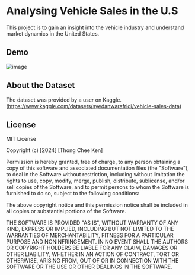 # Analysing Vehicle Sales in the U.S
This project is to gain an insight into the vehicle industry and understand market dynamics in the United States.

## Demo
![image](https://github.com/LouisThong15/Data-Analysis-Projects/assets/134668971/2a9422c7-f330-4b1b-a4d5-2ee84be1b5d4)

## About the Dataset
The dataset was provided by a user on Kaggle. (https://www.kaggle.com/datasets/syedanwarafridi/vehicle-sales-data)

## License
MIT License

Copyright (c) [2024] [Thong Chee Ken]

Permission is hereby granted, free of charge, to any person obtaining a copy
of this software and associated documentation files (the "Software"), to deal
in the Software without restriction, including without limitation the rights
to use, copy, modify, merge, publish, distribute, sublicense, and/or sell
copies of the Software, and to permit persons to whom the Software is
furnished to do so, subject to the following conditions:

The above copyright notice and this permission notice shall be included in all
copies or substantial portions of the Software.

THE SOFTWARE IS PROVIDED "AS IS", WITHOUT WARRANTY OF ANY KIND, EXPRESS OR
IMPLIED, INCLUDING BUT NOT LIMITED TO THE WARRANTIES OF MERCHANTABILITY,
FITNESS FOR A PARTICULAR PURPOSE AND NONINFRINGEMENT. IN NO EVENT SHALL THE
AUTHORS OR COPYRIGHT HOLDERS BE LIABLE FOR ANY CLAIM, DAMAGES OR OTHER
LIABILITY, WHETHER IN AN ACTION OF CONTRACT, TORT OR OTHERWISE, ARISING FROM,
OUT OF OR IN CONNECTION WITH THE SOFTWARE OR THE USE OR OTHER DEALINGS IN THE
SOFTWARE.
